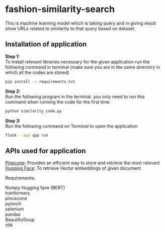 # fashion-similarity-search
This is machine learning model which is taking query and in giving result show URLs related to similarity to that query based on dataset.

## Installation of application

<b>Step 1:</b><br>
To install relevant libraries necessary for the given application run the following command in terminal (make sure you are in the same directory in which all the codes are stored)
```bash
pip install -r requirements.txt
```
<b>Step 2:</b><br>
Run the following program in the terminal. you only need to run this command when running the code for the first time
```bash
python similarity_code.py
```

<b>Step 3:</b><br>
Run the following command on Terminal to open the application
```bash
flask --app app run
```

## APIs used for application
[Pinecone](https://www.pinecone.io/): Provides an efficient way to store and retrieve the most relevant<br>
[Hugging Face](http://hf.co/settings/tokens): To retrieve Vector embeddings of given document


Requirements: 

Numpy
Hugging face (BERT)<br>
tranformers<br>
pincecone<br>
pytorch<br>
selenium <br>
pandas <br>
BeautifulSoup <br>
nltk<br>
